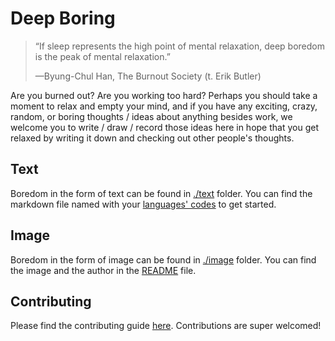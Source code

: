 # Deep Boring

> “If sleep represents the high point of mental relaxation, deep boredom is the peak of mental relaxation.”
> 
> —Byung-Chul Han, The Burnout Society (t. Erik Butler)

Are you burned out? Are you working too hard? Perhaps you should take a moment to relax and empty your mind, and if you have any exciting, crazy, random, or boring thoughts / ideas about anything besides work, we welcome you to write / draw / record those ideas here in hope that you get relaxed by writing it down and checking out other people's thoughts.

## Text

Boredom in the form of text can be found in [./text](./text) folder. You can find the markdown file named with your [languages' codes](https://www.loc.gov/standards/iso639-2/php/code_list.php) to get started.

## Image

Boredom in the form of image can be found in [./image](./image) folder. You can find the image and the author in the [README](./image/README.md) file.

## Contributing

Please find the contributing guide [here](./CONTRIBUTING). Contributions are super welcomed!
